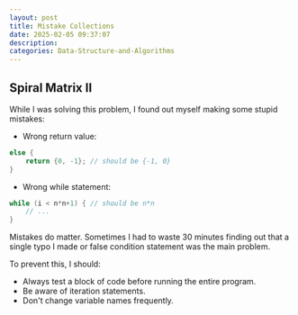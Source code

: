 ```yaml
---
layout: post
title: Mistake Collections
date: 2025-02-05 09:37:07
description:
categories: Data-Structure-and-Algorithms
---
```



## Spiral Matrix II

While I was solving this problem, I found out myself making some stupid mistakes:


 - Wrong return value:
```cpp
else {
    return {0, -1}; // should be {-1, 0}
}
```

- Wrong while statement:

```cpp
while (i < n*n+1) { // should be n*n
    // ...
}
```

Mistakes do matter. Sometimes I had to waste 30 minutes finding out that a single typo I made or false condition statement was the main problem.

To prevent this, I should:

- Always test a block of code before running the entire program.
- Be aware of iteration statements.
- Don't change variable names frequently.